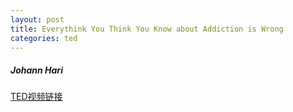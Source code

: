 ```yaml
---
layout: post
title: Everythink You Think You Know about Addiction is Wrong
categories: ted
---
```

##### Johann Hari

[TED视频链接](https://www.ted.com/talks/johann_hari_everything_you_think_you_know_about_addiction_is_wrong)